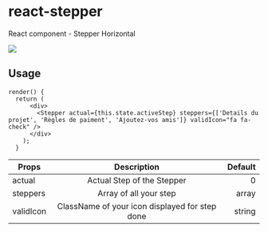 # react-stepper
React component - Stepper Horizontal

![](https://img15.hostingpics.net/pics/764894Capturedecran20171201a023917.png)
## Usage

```
render() {
  return (
      <div>
        <Stepper actual={this.state.activeStep} steppers={['Details du projet', 'Règles de paiment', 'Ajoutez-vos amis']} validIcon="fa fa-check" />
      </div>
    );
  }
```

| Props        | Description           | Default  |
| ------------- |:-------------:| -----:|
| actual      | Actual Step of the Stepper | 0 |
| steppers      | Array of all your step      |   array |
| validIcon      | ClassName of your icon displayed for step done      |   string |

